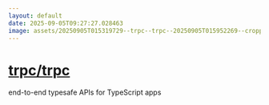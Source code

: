 ```yaml
---
layout: default
date: 2025-09-05T09:27:27.028463
image: assets/20250905T015319729--trpc--trpc--20250905T015952269--cropped.png
---
```


# [trpc/trpc](https://github.com/trpc/trpc)

end-to-end typesafe APIs for TypeScript apps

